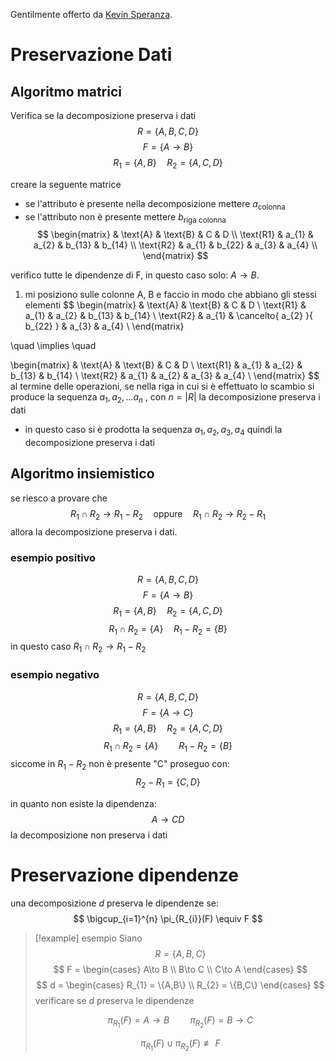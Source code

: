 Gentilmente offerto da [Kevin Speranza](https://github.com/kespers).
# Preservazione Dati
## Algoritmo matrici
Verifica se la decomposizione preserva i dati
$$
R = \{A,B,C,D\}
$$
$$
F=\{A\to B\}
$$
$$
R_{1} = \{A,B\} \quad R_{2}=\{A,C,D\}
$$

creare la seguente matrice
- se l'attributo è presente nella decomposizione mettere $a_{\text{colonna}}$
- se l'attributo non è presente mettere $b_{\text{riga colonna}}$
$$
\begin{matrix}
    & \text{A} & \text{B} & C & D \\
    \text{R1} & a_{1} & a_{2} & b_{13} & b_{14}  \\
    \text{R2} & a_{1} & b_{22} & a_{3} & a_{4} \\
\end{matrix}
$$

verifico tutte le dipendenze di F, in questo caso solo: $A\to B$.

1. mi posiziono sulle colonne A, B e faccio in modo che abbiano gli stessi elementi
$$
\begin{matrix}
    & \text{A} & \text{B} & C & D \\
    \text{R1} & a_{1} & a_{2} & b_{13} & b_{14}  \\
    \text{R2} & a_{1} & \cancelto{ a_{2} }{ b_{22} } & a_{3} & a_{4} \\
\end{matrix}

\quad \implies \quad

\begin{matrix}
    & \text{A} & \text{B} & C & D \\
    \text{R1} & a_{1} & a_{2} & b_{13} & b_{14}  \\
    \text{R2} & a_{1} & a_{2} & a_{3} & a_{4} \\
\end{matrix}
$$
al termine delle operazioni, se nella riga in cui si è effettuato lo scambio si produce la sequenza $a_{1},a_{2},\dots a_{n}$ , con $n = |R|$ la decomposizione preserva i dati
- in questo caso si è prodotta la sequenza $a_{1},a_{2},a_{3},a_{4}$ quindi la decomposizione preserva i dati

## Algoritmo insiemistico
se riesco a provare che
$$
R_{1} \cap R_{2} \to R_{1}-R_{2} \quad \text{oppure} \quad R_{1} \cap R_{2} \to R_{2} - R_{1}
$$
allora la decomposizione preserva i dati.

### esempio positivo
$$
R=\{A,B,C,D\}
$$
$$
F=\{A\to B\}
$$
$$
R_{1}=\{A,B\} \quad R_{2}=\{A,C,D\}
$$
$$
R_{1} \cap R_{2} = \{A\}
\quad
R_{1} - R_{2} = \{B\}
$$
in questo caso $R_{1} \cap R_{2} \to R_{1}-R_{2}$

### esempio negativo
$$
R=\{A,B,C,D\}
$$
$$
F=\{A\to C\}
$$
$$
R_{1}=\{A,B\} \quad R_{2}=\{A,C,D\}
$$
$$
R_{1} \cap R_{2} = \{A\} \quad\quad R_{1} - R_{2} = \{B\}
$$
siccome in $R_{1} - R_{2}$ non è presente "C" proseguo con:
$$
R_{2} - R_{1} = \{C,D\}
$$

in quanto non esiste la dipendenza:
$$
A\to CD
$$
la decomposizione non preserva i dati



# Preservazione dipendenze
una decomposizione $d$ preserva le dipendenze se:
$$
\bigcup_{i=1}^{n} \pi_{R_{i}}(F) \equiv F
$$


> [!example] esempio
> Siano
> $$
> R = \{A,B,C\}
> $$
> $$
> F = \begin{cases}
> A\to B \\
> B\to C \\
> C\to A
> \end{cases}
> $$
> $$
> d = \begin{cases}
> R_{1} = \{A,B\} \\
> R_{2} = \{B,C\}
> \end{cases}
> $$
> verificare se $d$ preserva le dipendenze
> 
> $$
> \pi_{R_{1}}(F)={A\to B} \quad\quad \pi_{R_{2}}(F)={B\to C}
> $$
> 
> $$
> \pi_{R_{1}}(F) \cup \pi_{R_{2}}(F) \not\equiv F
> $$


